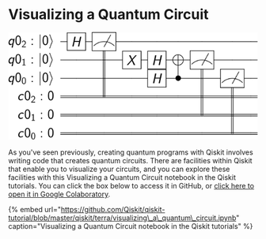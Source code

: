 # Visualizing a Quantum Circuit

![Example circuit drawing from the Visualizing a Quantum Circuit notebook](../.gitbook/assets/download.png)

As you've seen previously, creating quantum programs with Qiskit involves writing code that creates quantum circuits. There are facilities within Qiskit that enable you to visualize your circuits, and you can explore these facilities with this Visualizing a Quantum Circuit notebook in the Qiskit tutorials. You can click the box below to access it in GitHub, or [click here to open it in Google Colaboratory](https://colab.research.google.com/github/Qiskit/qiskit-tutorial/blob/master/qiskit/terra/visualizing_a_quantum_circuit.ipynb).

{% embed url="https://github.com/Qiskit/qiskit-tutorial/blob/master/qiskit/terra/visualizing\_a\_quantum\_circuit.ipynb" caption="Visualizing a Quantum Circuit notebook in the Qiskit tutorials" %}

